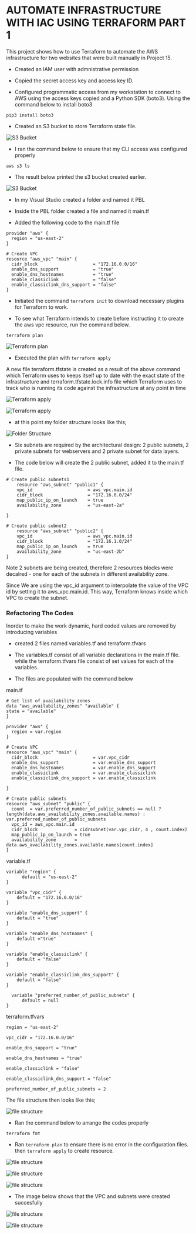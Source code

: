 # AUTOMATE INFRASTRUCTURE WITH IAC USING TERRAFORM PART 1

This project shows how to use Terraform to automate the AWS infrastructure for two websites that were built manually in Project 15.

- Created an IAM user with admnistrative permission

- Copied the secret access key and access key ID.

- Configured programmatic access from my workstation to connect to AWS using the access keys copied and a Python SDK (boto3). Using the command below to install boto3

```
pip3 install boto3  
```

- Created an S3 bucket to store Terraform state file.

![S3 Bucket](images/o.PNG)

- I ran the command below to ensure that my CLI access was configured properly

```
aws s3 ls
```

- The result below printed the s3 bucket created earlier.

![S3 Bucket](images/b.png)

- In my Visual Studio created a folder and named it PBL

- Inside the PBL folder created a file and named it main.tf

- Added the following code to the main.tf file

```
provider "aws" {
  region = "us-east-2"
}

# Create VPC
resource "aws_vpc" "main" {
  cidr_block                     = "172.16.0.0/16"
  enable_dns_support             = "true"
  enable_dns_hostnames           = "true"
  enable_classiclink             = "false"
  enable_classiclink_dns_support = "false"
}
```

- Initiated the command `terraform init` to download necessary plugins for Terraform to work.


- To see what Terraform intends to create before instructing it to create the aws vpc resource, run the command below.

```
terraform plan
```

![Terraform plan ](images/d.PNG)

- Executed the plan with ```terraform apply```

A new file terraform.tfstate is created as a result of the above command which Terraform uses to keeps itself up to date with the exact state of the infrastructure and terraform.tfstate.lock.info file which Terraform uses to track who is running its code against the infrastructure at any point in time

![Terraform apply ](images/ee.PNG)

![Terraform apply ](images/f.png)

- at this point my folder structure looks like this;

![Folder Structure](images/g.png)

- Six subnets are required by the architectural design: 2 public subnets, 2 private subnets for webservers and 2 private subnet for data layers.

- The code below will create the 2 public subnet, added it to the main.tf file.

```
# Create public subnets1
    resource "aws_subnet" "public1" {
    vpc_id                     = aws_vpc.main.id
    cidr_block                 = "172.16.0.0/24"
    map_public_ip_on_launch    = true
    availability_zone          = "us-east-2a"

}

# Create public subnet2
    resource "aws_subnet" "public2" {
    vpc_id                     = aws_vpc.main.id
    cidr_block                 = "172.16.1.0/24"
    map_public_ip_on_launch    = true
    availability_zone          = "us-east-2b"
}
```

Note 2 subnets are being created, therefore 2 resources blocks were decalred - one for each of the subnets in different availability zone.

Since We are using the vpc_id argument to interpolate the value of the VPC id by setting it to aws_vpc.main.id. This way, Terraform knows inside which VPC to create the subnet.

### Refactoring The Codes

Inorder to make the work dynamic, hard coded values are removed by introducing variables

- created 2 files named variables.tf and terraform.tfvars

- The variables.tf consist of all variable declarations in the main.tf file. while the terraform.tfvars file consist of set values for each of the variables.

- The files are populated with the command below

main.tf 

```
# Get list of availability zones
data "aws_availability_zones" "available" {
state = "available"
}

provider "aws" {
  region = var.region
}

# Create VPC
resource "aws_vpc" "main" {
  cidr_block                     = var.vpc_cidr
  enable_dns_support             = var.enable_dns_support 
  enable_dns_hostnames           = var.enable_dns_support
  enable_classiclink             = var.enable_classiclink
  enable_classiclink_dns_support = var.enable_classiclink

}

# Create public subnets
resource "aws_subnet" "public" {
  count  = var.preferred_number_of_public_subnets == null ? length(data.aws_availability_zones.available.names) : var.preferred_number_of_public_subnets   
  vpc_id = aws_vpc.main.id
  cidr_block              = cidrsubnet(var.vpc_cidr, 4 , count.index)
  map_public_ip_on_launch = true
  availability_zone       = data.aws_availability_zones.available.names[count.index]
}
```

variable.tf

```
variable "region" {
      default = "us-east-2"
}

variable "vpc_cidr" {
    default = "172.16.0.0/16"
}

variable "enable_dns_support" {
    default = "true"
}

variable "enable_dns_hostnames" {
    default ="true" 
}

variable "enable_classiclink" {
    default = "false"
}

variable "enable_classiclink_dns_support" {
    default = "false"
}

  variable "preferred_number_of_public_subnets" {
      default = null
}
```

terraform.tfvars

```
region = "us-east-2"

vpc_cidr = "172.16.0.0/16" 

enable_dns_support = "true" 

enable_dns_hostnames = "true"  

enable_classiclink = "false" 

enable_classiclink_dns_support = "false" 

preferred_number_of_public_subnets = 2
```

The file structure then looks like this;

![file structure](images/h.png)

- Ran the command below to arrange the codes properly

```
terraform fmt
```

- Ran  `terraform plan`  to ensure there is no error in the configuration  files. then `terraform apply` to create resource.

![file structure](images/jj.PNG)

![file structure](images/k.png)

![file structure](images/l.png)

- The image below shows that the VPC and subnets were created succesfully

![file structure](images/m.png)

![file structure](images/n.png)


